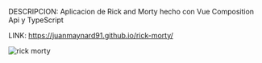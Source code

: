 DESCRIPCION: Aplicacion de Rick and Morty hecho con Vue Composition Api y TypeScript 

LINK: https://juanmaynard91.github.io/rick-morty/

![rick morty](https://user-images.githubusercontent.com/74424452/121404254-2880a780-c932-11eb-99e8-281c7416ec6a.png)
